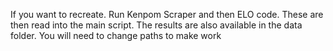 If you want to recreate. Run Kenpom Scraper and then ELO code. These are then read into the main script. The results are also available in the data folder. You will need to change paths to make work
